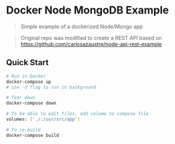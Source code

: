 # Docker Node MongoDB Example

> Simple example of a dockerized Node/Mongo app

> Original repo was modified to create a REST API based on https://github.com/carlosazaustre/node-api-rest-example

## Quick Start

```bash
# Run in Docker
docker-compose up
# use -d flag to run in background

# Tear down
docker-compose down

# To be able to edit files, add volume to compose file
volumes: ['./:/usr/src/app']

# To re-build
docker-compose build
```
